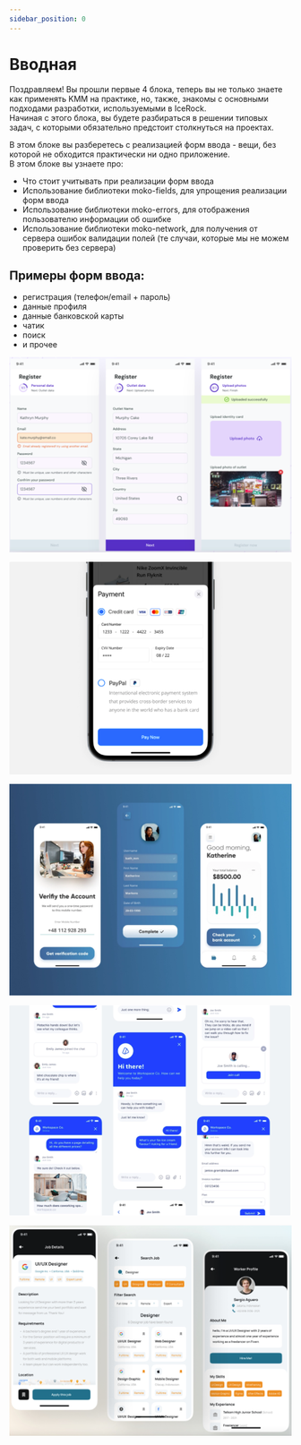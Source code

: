 ```yaml
---
sidebar_position: 0
---
```


# Вводная

Поздравляем! Вы прошли первые 4 блока, теперь вы не только знаете как применять KMM на практике, но, также, знакомы с основными подходами разработки, используемыми в IceRock.  
Начиная с этого блока, вы будете разбираться в решении типовых задач, с которыми обязательно предстоит столкнуться на проектах.  

В этом блоке вы разберетесь с реализацией форм ввода - вещи, без которой не обходится практически ни одно приложение.   
В этом блоке вы узнаете про:
- Что стоит учитывать при реализации форм ввода
- Использование библиотеки moko-fields, для упрощения реализации форм ввода
- Использование библиотеки moko-errors, для отображения пользователю информации об ошибке
- Использование библиотеки moko-network, для получения от сервера ошибок валидации полей (те случаи, которые мы не можем проверить без сервера)

## Примеры форм ввода:
- регистрация (телефон/email + пароль)
- данные профиля
- данные банковской карты
- чатик
- поиск
- и прочее

![img.png](media/register.png)

![img.png](media/payment.png)  

![img.png](media/finance.png)

![img.png](media/chat.png)

![img.png](media/find-job.png)
